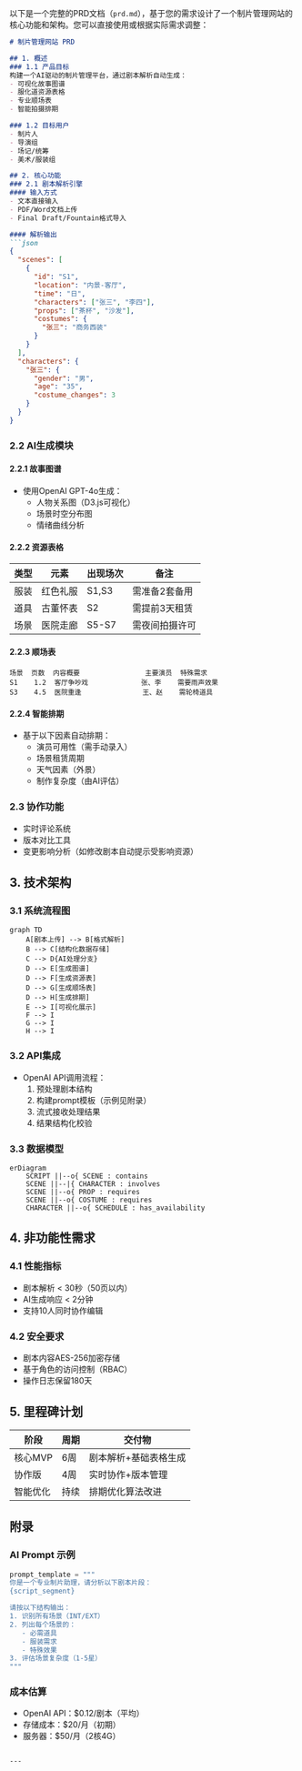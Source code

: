 以下是一个完整的PRD文档（`prd.md`），基于您的需求设计了一个制片管理网站的核心功能和架构。您可以直接使用或根据实际需求调整：

```markdown
# 制片管理网站 PRD

## 1. 概述
### 1.1 产品目标
构建一个AI驱动的制片管理平台，通过剧本解析自动生成：
- 可视化故事图谱
- 服化道资源表格
- 专业顺场表
- 智能拍摄排期

### 1.2 目标用户
- 制片人
- 导演组
- 场记/统筹
- 美术/服装组

## 2. 核心功能
### 2.1 剧本解析引擎
#### 输入方式
- 文本直接输入
- PDF/Word文档上传
- Final Draft/Fountain格式导入

#### 解析输出
```json
{
  "scenes": [
    {
      "id": "S1",
      "location": "内景-客厅",
      "time": "日",
      "characters": ["张三", "李四"],
      "props": ["茶杯", "沙发"],
      "costumes": {
        "张三": "商务西装"
      }
    }
  ],
  "characters": {
    "张三": {
      "gender": "男",
      "age": "35",
      "costume_changes": 3
    }
  }
}
```

### 2.2 AI生成模块
#### 2.2.1 故事图谱
- 使用OpenAI GPT-4o生成：
  - 人物关系图（D3.js可视化）
  - 场景时空分布图
  - 情绪曲线分析

#### 2.2.2 资源表格
| 类型     | 元素       | 出现场次 | 备注                  |
|----------|------------|----------|-----------------------|
| 服装     | 红色礼服   | S1,S3    | 需准备2套备用         |
| 道具     | 古董怀表   | S2       | 需提前3天租赁        |
| 场景     | 医院走廊   | S5-S7    | 需夜间拍摄许可        |

#### 2.2.3 顺场表
```
场景  页数  内容概要                主要演员  特殊需求
S1    1.2  客厅争吵戏             张、李    需要雨声效果
S3    4.5  医院重逢               王、赵    需轮椅道具
```

#### 2.2.4 智能排期
- 基于以下因素自动排期：
  - 演员可用性（需手动录入）
  - 场景租赁周期
  - 天气因素（外景）
  - 制作复杂度（由AI评估）

### 2.3 协作功能
- 实时评论系统
- 版本对比工具
- 变更影响分析（如修改剧本自动提示受影响资源）

## 3. 技术架构
### 3.1 系统流程图
```mermaid
graph TD
    A[剧本上传] --> B[格式解析]
    B --> C[结构化数据存储]
    C --> D{AI处理分支}
    D --> E[生成图谱]
    D --> F[生成资源表]
    D --> G[生成顺场表]
    D --> H[生成排期]
    E --> I[可视化展示]
    F --> I
    G --> I
    H --> I
```

### 3.2 API集成
- OpenAI API调用流程：
  1. 预处理剧本结构
  2. 构建prompt模板（示例见附录）
  3. 流式接收处理结果
  4. 结果结构化校验

### 3.3 数据模型
```mermaid
erDiagram
    SCRIPT ||--o{ SCENE : contains
    SCENE ||--|{ CHARACTER : involves
    SCENE ||--o{ PROP : requires
    SCENE ||--o{ COSTUME : requires
    CHARACTER ||--o{ SCHEDULE : has_availability
```

## 4. 非功能性需求
### 4.1 性能指标
- 剧本解析 < 30秒（50页以内）
- AI生成响应 < 2分钟
- 支持10人同时协作编辑

### 4.2 安全要求
- 剧本内容AES-256加密存储
- 基于角色的访问控制（RBAC）
- 操作日志保留180天

## 5. 里程碑计划
| 阶段     | 周期   | 交付物                          |
|----------|--------|---------------------------------|
| 核心MVP  | 6周    | 剧本解析+基础表格生成           |
| 协作版   | 4周    | 实时协作+版本管理               |
| 智能优化 | 持续   | 排期优化算法改进                |

## 附录
### AI Prompt 示例
```python
prompt_template = """
你是一个专业制片助理，请分析以下剧本片段：
{script_segment}

请按以下结构输出：
1. 识别所有场景（INT/EXT）
2. 列出每个场景的：
   - 必需道具
   - 服装需求
   - 特殊效果
3. 评估场景复杂度（1-5星）
"""
```

### 成本估算
- OpenAI API：$0.12/剧本（平均）
- 存储成本：$20/月（初期）
- 服务器：$50/月（2核4G）
```

---